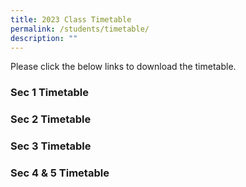 ```yaml
---
title: 2023 Class Timetable
permalink: /students/timetable/
description: ""
---
```

Please click the below links to download the timetable.

### Sec 1 Timetable



### Sec 2 Timetable



### Sec 3 Timetable



### Sec 4 & 5 Timetable


